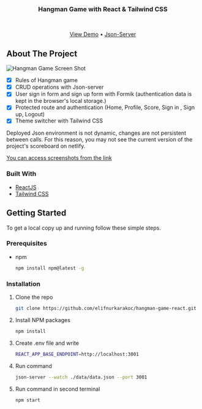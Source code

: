<p align="center">
    <h3 align="center">Hangman Game with React & Tailwind CSS</h3>
    <br />
        <p align="center">
        <a href="https://hangman-game-react-tailwindcss.netlify.app/">View Demo</a>
        • 
        <a href="https://my-json-server.typicode.com/elifnurkarakoc/hangman-game-react-json/users">Json-Server</a>
    </p>
</p>


<!-- ABOUT THE PROJECT -->
## About The Project

![Hangman Game Screen Shot](https://github.com/elifnurkarakoc/hangman-game-react/blob/main/hangman-game-ss/Hangman-Game-with-ReactAndTailwind%20CSS.gif)

- [x] Rules of Hangman game
- [x] CRUD operations with Json-server
- [x] User sign in form and sign up form with Formik (authentication data is kept in the browser's local storage.)
- [x] Protected route and authentication (Home, Profile, Score, Sign in , Sign up, Logout)
- [x] Theme switcher with Tailwind CSS

Deployed Json environment is not dynamic, changes are not persistent between calls.
For this reason, you may not see the current version of the project's scoreboard on netlify.

[You can access screenshots from the link](https://github.com/elifnurkarakoc/hangman-game-react/tree/main/hangman-game-ss)
### Built With

* [ReactJS](https://reactjs.org/)
* [Tailwind CSS](https://tailwindcss.com/)




<!-- GETTING STARTED -->
## Getting Started

To get a local copy up and running follow these simple steps.

### Prerequisites

* npm
  ```sh
  npm install npm@latest -g
  ```

### Installation

1. Clone the repo
   ```sh
   git clone https://github.com/elifnurkarakoc/hangman-game-react.git
   ```
2. Install NPM packages
   ```sh
   npm install
   ```
3. Create .env file and write
   ```sh
   REACT_APP_BASE_ENDPOINT=http://localhost:3001
   ```
4. Run command
   ```sh
   json-server --watch ./data/data.json --port 3001
   ```
3. Run command in second terminal
   ```sh
   npm start
   ```
